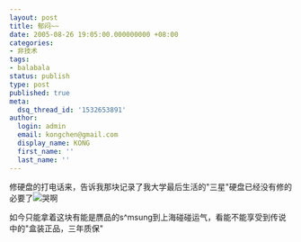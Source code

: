 ```yaml
---
layout: post
title: 郁闷~~
date: 2005-08-26 19:05:00.000000000 +08:00
categories:
- 非技术
tags:
- balabala
status: publish
type: post
published: true
meta:
  dsq_thread_id: '1532653891'
author:
  login: admin
  email: kongchen@gmail.com
  display_name: KONG
  first_name: ''
  last_name: ''
---
```

修硬盘的打电话来，告诉我那块记录了我大学最后生活的"三星"硬盘已经没有修的必要了![](assets/smile_cry.gif)哭啊

如今只能拿着这块有能是赝品的s^msung到上海碰碰运气，看能不能享受到传说中的"盒装正品，三年质保"